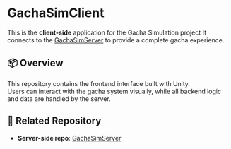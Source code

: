 # GachaSimClient

This is the **client-side** application for the Gacha Simulation project 
It connects to the [GachaSimServer](https://github.com/ponlawat30109/GachaSimServer) to provide a complete gacha experience.

## 📦 Overview
This repository contains the frontend interface built with Unity.  
Users can interact with the gacha system visually, while all backend logic and data are handled by the server.

## 🔗 Related Repository
- **Server-side repo**: [GachaSimServer](https://github.com/ponlawat30109/GachaSimServer)
